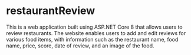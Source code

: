 # restaurantReview
This is a web application built using ASP.NET Core 8 that allows users to review restaurants. The website enables users to add and edit reviews for various food items, with information such as the restaurant name, food name, price, score, date of review, and an image of the food.
